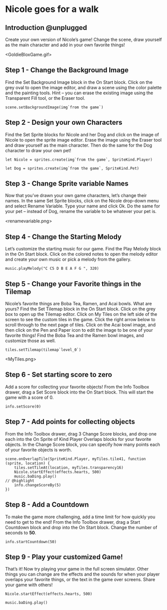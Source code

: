 # Nicole goes for a walk

## Introduction @unplugged

Create your own version of Nicole’s game!  Change the scene, draw yourself as the main character and add in your own favorite things!
 
<GoldieBloxGame.gif>

## Step 1 - Change the Background Image

Find the Set Background Image block in the On Start block.  Click on the grey oval to open the image editor, and draw a scene using the color palette and the painting tools.  Hint – you can erase the existing image using the Transparent Fill tool, or the Eraser tool.

```block
scene.setBackgroundImage(img`from the game`)
```

## Step 2 - Design your own Characters 

Find the Set Sprite blocks for Nicole and her Dog and click on the image of Nicole to open the sprite image editor.  Erase the image using the Eraser tool and draw yourself as the main character.  Then do the same for the Dog character to draw your own pet!

```block
let Nicole = sprites.create(img`from the game`, SpriteKind.Player)
```

```block
let Dog = sprites.create(img`from the game`, SpriteKind.Pet)
```

## Step 3 - Change Sprite variable Names

Now that you’ve drawn your own game characters, let’s change their names.  In the same Set Sprite blocks, click on the Nicole drop-down menu and select Rename Variable.  Type your name and click Ok.  Do the same for your pet – instead of Dog, rename the variable to be whatever your pet is.
 
<renamevariable.png>

## Step 4 - Change the Starting Melody

Let’s customize the starting music for our game.  Find the Play Melody block in the On Start block.  Click on the colored notes to open the melody editor and create your own music or pick a melody from the gallery.

```block
music.playMelody("C C5 D B E A F G ", 320)
```

## Step 5 - Change your Favorite things in the Tilemap

Nicole’s favorite things are Boba Tea, Ramen, and Acai bowls.  What are yours?  Find the Set Tilemap block in the On Start block.  Click on the grey box to open up the Tilemap editor.  Click on My Tiles on the left side of the screen to see the custom tiles in the game.  Click the right arrow below to scroll through to the next page of tiles. Click on the Acai bowl image, and then click on the Pen and Paper icon to edit the image to be one of your favorite things!  Find the Boba Tea and the Ramen bowl images, and customize those as well.

```block
tiles.setTilemap(tilemap`level_0`)
```

<MyTiles.png>

## Step 6 - Set starting score to zero

Add a score for collecting your favorite objects!  From the Info Toolbox drawer, drag a Set Score block into the On Start block.  This will start the game with a score of 0.

```block
info.setScore(0)
```

## Step 7 - Add points for collecting objects

From the Info Toolbox drawer, drag 3 Change Score blocks, and drop one each into the On Sprite of Kind Player Overlaps blocks for your favorite objects.  In the Change Score block, you can specify how many points each of your favorite objects is worth.

```blocks
scene.onOverlapTile(SpriteKind.Player, myTiles.tile41, function (sprite, location) {
    tiles.setTileAt(location, myTiles.transparency16)
    Nicole.startEffect(effects.hearts, 500)
    music.baDing.play()
// @highlight
    info.changeScoreBy(5)
})
```

## Step 8 - Add a Countdown

To make the game more challenging, add a time limit for how quickly you need to get to the end! From the Info Toolbox drawer, drag a Start Countdown block and drop into the On Start block. Change the number of seconds to **50**.

```block
info.startCountdown(50)
```

## Step 9 - Play your customized Game!

That’s it!  Now try playing your game in the full screen simulator.  Other things you can change are the effects and the sounds for when your player overlaps your favorite things, or the text in the game over screens.  Share your game with others!

```block
Nicole.startEffect(effects.hearts, 500)
```

```block
music.baDing.play()
```
